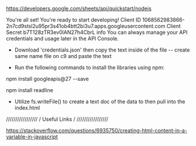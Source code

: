 https://developers.google.com/sheets/api/quickstart/nodejs

You're all set!
You're ready to start developing!
Client ID
1068562983866-2n7cd9stsl2u95pr3s41ob4btt2bi3u7.apps.googleusercontent.com
Client Secret
b7T128zTR3ev0lAN27h4CbrL
info
You can always manage your API credentials and usage later in the API Console.

- Download 'credentials.json' then copy the text inside of the file -- create same name file on c9 and paste the text

- Run the following commands to install the libraries using npm:

npm install googleapis@27 --save

npm install readline

- Utilize fs.writeFile() to create a text doc of the data to then pull into the index.html

/////////////////
/ Useful Links  /
/////////////////

https://stackoverflow.com/questions/6935750/creating-html-content-in-a-variable-in-javascript